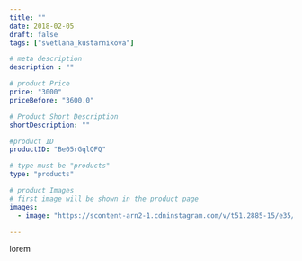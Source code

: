 ```yaml
---
title: ""
date: 2018-02-05
draft: false
tags: ["svetlana_kustarnikova"]

# meta description
description : ""

# product Price
price: "3000"
priceBefore: "3600.0"

# Product Short Description
shortDescription: ""

#product ID
productID: "Be05rGqlQFQ"

# type must be "products"
type: "products"

# product Images
# first image will be shown in the product page
images:
  - image: "https://scontent-arn2-1.cdninstagram.com/v/t51.2885-15/e35/27577000_187184485201182_2096704692041023488_n.jpg?se=7&tp=1&_nc_ht=scontent-arn2-1.cdninstagram.com&_nc_cat=106&_nc_ohc=5Fa1HlE_MJ8AX9IV2wt&ccb=7-4&oh=492132d78007c71d70bdc5cfc71671f1&oe=60824AB1&ig_cache_key=MTcwODI0MzgwOTQyNTc1MjQwMA%3D%3D.2-ccb7-4"

---
```

lorem
